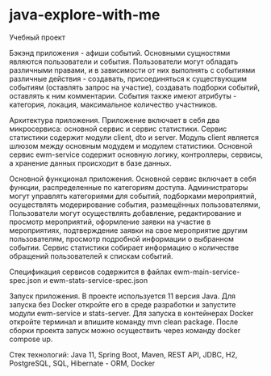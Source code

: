 # java-explore-with-me
Учебный проект

Бэкэнд приложения - афиши событий. Основными сущностями являются пользователи и события. Пользователи могут обладать различными правами, и в зависимости от них выполнять с событиями различные действия - создавать, присоединяться к существующим событиям (оставлять запрос на участие), создавать подборки событий, оставлять к ним комментарии. События также имеют атрибуты - категория, локация, максимальное количество участников.

Архитектура приложения.
Приложение включает в себя два микросервиса: основной сервис и сервис статистики. Сервис статистики содержит модули client, dto и server. Модуль client является шлюзом между основным модудем и модулем статистики. Основной сервис ewm-service содержит основную логику, контроллеры, сервисы, а хранение данных происходит в базе данных.

Основной функционал приложения.
Основной сервис включает в себя функции, распределенные по категориям доступа.
Администраторы могут управлять категориями для событий, подборками мероприятий, осуществлять модерирование события, размещённых пользователями,
Пользователи могут осуществлять добавление, редактирование и просмотр мероприятий, оформление заявки на участие в мероприятиях, подтверждение заявки на свое мероприятие другим пользователям,
просмотр подробной информации о выбранном событии. Сервис статистики собирает информацию о количестве обращений пользователей к спискам событий.

Спецификация сервисов содержится в файлах ewm-main-service-spec.json и ewm-stats-service-spec.json

Запуск приложения.
В проекте используется 11 версия Java. Для запуска без Docker откройте его в среде разработки и запустите модули ewm-service и stats-server. Для запуска в контейнерах Docker откройте терминал и впишите команду mvn clean package. После сборки проекта запуск можно осуществить через команду docker compose up. 

Стек технологий:
Java 11, Spring Boot, Maven, REST API, JDBC, H2, PostgreSQL, SQL, Hibernate - ORM, Docker
